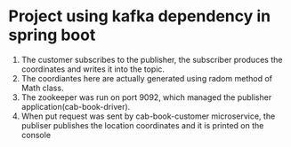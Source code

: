 # Project using kafka dependency in spring boot
1. The customer subscribes to the publisher, the subscriber produces the coordinates and writes it into the topic.
2. The coordiantes here are actually generated using radom method of Math class.
3. The zookeeper was run on port 9092, which managed the publisher application(cab-book-driver).
4. When put request was sent by  cab-book-customer microservice, the publiser publishes the location coordinates and it is printed on the console
